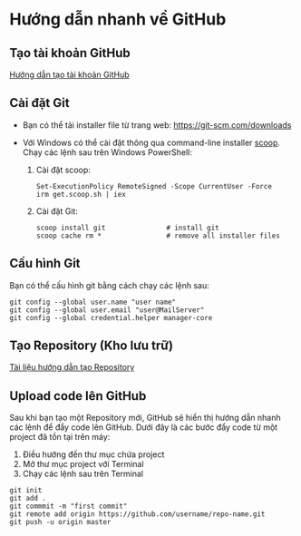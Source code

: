 # Hướng dẫn nhanh về GitHub

## Tạo tài khoản GitHub

[Hướng dẫn tạo tài khoản GitHub](https://learn.microsoft.com/en-us/visualstudio/version-control/git-create-github-account?view=vs-2022)

## Cài đặt Git

- Bạn có thể tải installer file từ trang web: <https://git-scm.com/downloads>
- Với Windows có thể cài đặt thông qua command-line installer [scoop](https://scoop.sh/). Chạy các lệnh sau trên Windows PowerShell:

    1. Cài đặt scoop:

        ```shell
        Set-ExecutionPolicy RemoteSigned -Scope CurrentUser -Force
        irm get.scoop.sh | iex
        ```

    2. Cài đặt Git:

        ```shell
        scoop install git               # install git
        scoop cache rm *                # remove all installer files
        ```

## Cấu hình Git

Bạn có thể cấu hình git bằng cách chạy các lệnh sau:

```shell
git config --global user.name "user name"
git config --global user.email "user@MailServer"
git config --global credential.helper manager-core
```

## Tạo Repository (Kho lưu trữ)

[Tài liệu hướng dẫn tạo Repository](https://docs.github.com/en/repositories/creating-and-managing-repositories/creating-a-new-repository)

## Upload code lên GitHub

Sau khi bạn tạo một Repository mới, GitHub sẽ hiển thị hướng dẫn nhanh các lệnh để đẩy code lên GitHub. Dưới đây là các bước đẩy code từ một project đã tồn tại trên máy:

1. Điều hướng đến thư mục chứa project
2. Mở thư mục project với Terminal
3. Chạy các lệnh sau trên Terminal

```shell
git init
git add .
git commmit -m "first commit"
git remote add origin https://github.com/username/repo-name.git
git push -u origin master
```
